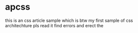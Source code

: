 # apcss
this is an css article sample which is btw my first sample of css architechture pls read it find errors and erect the
